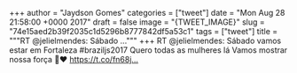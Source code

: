 
+++
author = "Jaydson Gomes"
categories = ["tweet"]
date = "Mon Aug 28 21:58:00 +0000 2017"
draft = false
image = "{TWEET_IMAGE}"
slug = "74e15aed2b39f2035c1d5296b8777842df5a53c1"
tags = ["tweet"]
title = """RT @jelielmendes: Sábado ..."""
+++
RT @jelielmendes: Sábado vamos estar em Fortaleza #braziljs2017 
Quero todas as mulheres lá
Vamos mostrar nossa força 💪❤ https://t.co/fn68j…
